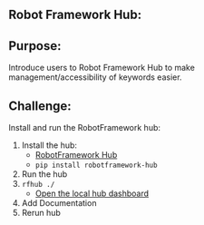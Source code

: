  ## Robot Framework Hub:
 
## Purpose:
Introduce users to Robot Framework Hub to make management/accessibility of keywords easier.

## Challenge:
Install and run the RobotFramework hub:

1. Install the hub:
   - [RobotFramework Hub](https://github.com/boakley/robotframework-hub)
   - ```pip install robotframework-hub```
2. Run the hub
3. ```rfhub ./```
   - [Open the local hub dashboard](http://127.0.0.1:7070/dashboard/)
4. Add Documentation
5. Rerun hub